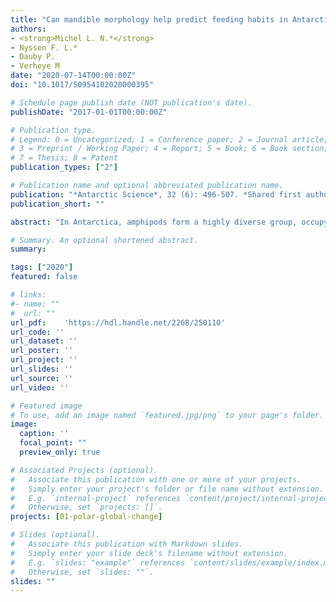 ```yaml
---
title: "Can mandible morphology help predict feeding habits in Antarctic amphipods?"
authors:
- <strong>Michel L. N.*</strong>
- Nyssen F. L.*
- Dauby P.
- Verheye M
date: "2020-07-14T00:00:00Z"
doi: "10.1017/S0954102020000395"

# Schedule page publish date (NOT publication's date).
publishDate: "2017-01-01T00:00:00Z"

# Publication type.
# Legend: 0 = Uncategorized; 1 = Conference paper; 2 = Journal article;
# 3 = Preprint / Working Paper; 4 = Report; 5 = Book; 6 = Book section;
# 7 = Thesis; 8 = Patent
publication_types: ["2"]

# Publication name and optional abbreviated publication name.
publication: "*Antarctic Science*, 32 (6): 496-507. *Shared first authorship"
publication_short: ""

abstract: "In Antarctica, amphipods form a highly diverse group, occupy many different ecological niches and hold an important place in food webs. Here, we aimed to test whether differences in Antarctic amphipod feeding habits were reflected in their mandible morphology, and if mouthpart specialization could be used to describe amphipod trophic ecology. To do so, we compared mandible morphology in nine species spanning seven families and five functional groups (grazers, suspension feeders, generalist predators, specialist predators and scavengers). Mandible morphology adequately depicted some aspects of amphipod trophic ecology, such as the trophic level at which animals feed or their degree of dietary specialization. On the other hand, links between mandible morphology and amphipod diet were seldom unambiguous or straightforward. Similar adaptations were found in distinct functional groups. Conversely, mandible morphology could vary within a single functional group, and phylogenetic effects sometimes complicated the interpretation of form-function relationships. Overall, mandible morphology on its own was generally not sufficient to precisely predict amphipod feeding strategies. However, when combined with other methods (e.g. gut contents, trophic markers), it constitutes a valuable source of information for integrative studies of amphipod ecological diversity in the Southern Ocean."

# Summary. An optional shortened abstract.
summary: 

tags: ["2020"]
featured: false

# links:
#- name: ""
#  url: ""
url_pdf:	'https://hdl.handle.net/2268/250110'
url_code: ''
url_dataset: ''
url_poster: ''
url_project: ''
url_slides: ''
url_source: ''
url_video: ''

# Featured image
# To use, add an image named `featured.jpg/png` to your page's folder. 
image:
  caption: ''
  focal_point: ""
  preview_only: true

# Associated Projects (optional).
#   Associate this publication with one or more of your projects.
#   Simply enter your project's folder or file name without extension.
#   E.g. `internal-project` references `content/project/internal-project/index.md`.
#   Otherwise, set `projects: []`.
projects: [01-polar-global-change]

# Slides (optional).
#   Associate this publication with Markdown slides.
#   Simply enter your slide deck's filename without extension.
#   E.g. `slides: "example"` references `content/slides/example/index.md`.
#   Otherwise, set `slides: ""`.
slides: ""
---
```

